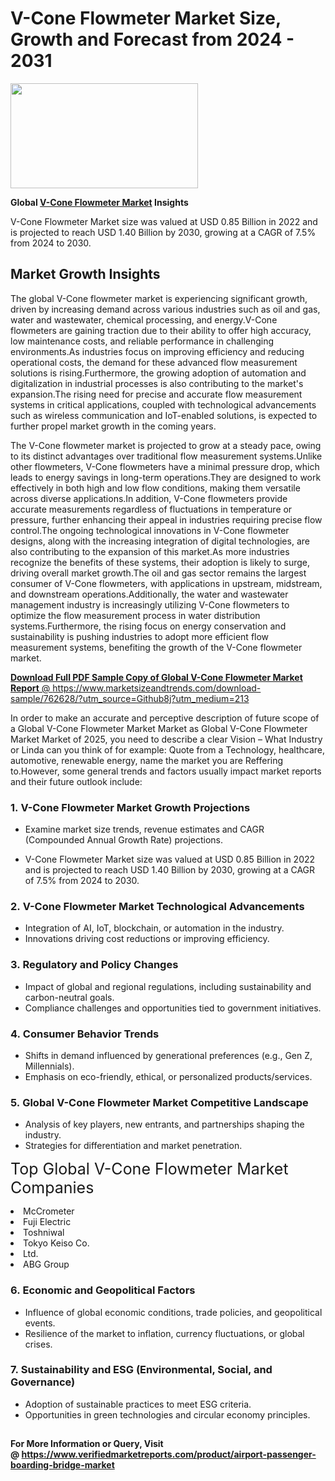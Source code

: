 <H1>V-Cone Flowmeter Market Size, Growth and Forecast from 2024 - 2031</H1><img class="aligncenter size-medium wp-image-584254" src="https://thirdeyenews.in/wp-content/uploads/2024/09/Global-Market-Research-300x168.jpeg" alt="" width="300" height="168" /><p><strong>Global&nbsp;<a href="https://www.marketsizeandtrends.com/download-sample/762628/?utm_source=Github8j?utm_medium=213">V-Cone Flowmeter Market</a> Insights</strong></p><p>V-Cone Flowmeter Market size was valued at USD 0.85 Billion in 2022 and is projected to reach USD 1.40 Billion by 2030, growing at a CAGR of 7.5% from 2024 to 2030.</p><p><h2>Market Growth Insights</h2> <p>The global V-Cone flowmeter market is experiencing significant growth, driven by increasing demand across various industries such as oil and gas, water and wastewater, chemical processing, and energy.V-Cone flowmeters are gaining traction due to their ability to offer high accuracy, low maintenance costs, and reliable performance in challenging environments.As industries focus on improving efficiency and reducing operational costs, the demand for these advanced flow measurement solutions is rising.Furthermore, the growing adoption of automation and digitalization in industrial processes is also contributing to the market's expansion.The rising need for precise and accurate flow measurement systems in critical applications, coupled with technological advancements such as wireless communication and IoT-enabled solutions, is expected to further propel market growth in the coming years.</p> <p><a href="#"></a></p> <p>The V-Cone flowmeter market is projected to grow at a steady pace, owing to its distinct advantages over traditional flow measurement systems.Unlike other flowmeters, V-Cone flowmeters have a minimal pressure drop, which leads to energy savings in long-term operations.They are designed to work effectively in both high and low flow conditions, making them versatile across diverse applications.In addition, V-Cone flowmeters provide accurate measurements regardless of fluctuations in temperature or pressure, further enhancing their appeal in industries requiring precise flow control.The ongoing technological innovations in V-Cone flowmeter designs, along with the increasing integration of digital technologies, are also contributing to the expansion of this market.As more industries recognize the benefits of these systems, their adoption is likely to surge, driving overall market growth.The oil and gas sector remains the largest consumer of V-Cone flowmeters, with applications in upstream, midstream, and downstream operations.Additionally, the water and wastewater management industry is increasingly utilizing V-Cone flowmeters to optimize the flow measurement process in water distribution systems.Furthermore, the rising focus on energy conservation and sustainability is pushing industries to adopt more efficient flow measurement systems, benefiting the growth of the V-Cone flowmeter market.</p> <p><a href="#"></p><p><span class=""><strong>Download Full PDF Sample Copy of Global V-Cone Flowmeter Market Report</strong> @ <a href="https://www.marketsizeandtrends.com/download-sample/762628/?utm_source=Github8j?utm_medium=213" target="_blank">https://www.marketsizeandtrends.com/download-sample/762628/?utm_source=Github8j?utm_medium=213</a></span></p><p>In order to make an accurate and perceptive description of future scope of a Global&nbsp;V-Cone Flowmeter Market Market as Global&nbsp;V-Cone Flowmeter Market Market of 2025, you need to describe a clear Vision &ndash; What Industry or Linda can you think of for example: Quote from a Technology, healthcare, automotive, renewable energy, name the market you are Reffering to.However, some general trends and factors usually impact market reports and their future outlook include:</p><h3>1.&nbsp;<strong>V-Cone Flowmeter Market Growth Projections</strong></h3><ul><li>Examine market size trends, revenue estimates and CAGR (Compounded Annual Growth Rate) projections.</li><li><p>V-Cone Flowmeter Market size was valued at USD 0.85 Billion in 2022 and is projected to reach USD 1.40 Billion by 2030, growing at a CAGR of 7.5% from 2024 to 2030.</p></li></ul><h3>2.&nbsp;<strong>V-Cone Flowmeter Market Technological Advancements</strong></h3><ul><li>Integration of AI, IoT, blockchain, or automation in the industry.</li><li>Innovations driving cost reductions or improving efficiency.</li></ul><h3>3.&nbsp;<strong>Regulatory and Policy Changes</strong></h3><ul><li>Impact of global and regional regulations, including sustainability and carbon-neutral goals.</li><li>Compliance challenges and opportunities tied to government initiatives.</li></ul><h3>4.&nbsp;<strong>Consumer Behavior Trends</strong></h3><ul><li>Shifts in demand influenced by generational preferences (e.g., Gen Z, Millennials).</li><li>Emphasis on eco-friendly, ethical, or personalized products/services.</li></ul><h3>5.&nbsp;<strong>Global V-Cone Flowmeter Market Competitive Landscape</strong></h3><ul><li>Analysis of key players, new entrants, and partnerships shaping the industry.</li><li>Strategies for differentiation and market penetration.</li></ul><p data-pm-slice="1 1 []"><span style="color: inherit; font-family: inherit; font-size: 25px;">Top Global V-Cone Flowmeter Market Companies</span></p><div class="" data-test-id=""><p><li>McCrometer</li><li> Fuji Electric</li><li> Toshniwal</li><li> Tokyo Keiso Co.</li><li>Ltd.</li><li> ABG Group</li></p></div><h3>6.&nbsp;<strong>Economic and Geopolitical Factors</strong></h3><ul><li>Influence of global economic conditions, trade policies, and geopolitical events.</li><li>Resilience of the market to inflation, currency fluctuations, or global crises.</li></ul><h3>7.&nbsp;<strong>Sustainability and ESG (Environmental, Social, and Governance)</strong></h3><ul><li>Adoption of sustainable practices to meet ESG criteria.</li><li>Opportunities in green technologies and circular economy principles.</li></ul><h2><strong style="font-size: 14px;">For More Information or Query, Visit @&nbsp;</strong><a style="background-color: #ffffff; font-size: 14px;" href="https://www.marketsizeandtrends.com/report/v-cone-flowmeter-market/" target="_blank">https://www.verifiedmarketreports.com/product/airport-passenger-boarding-bridge-market</a></h2>